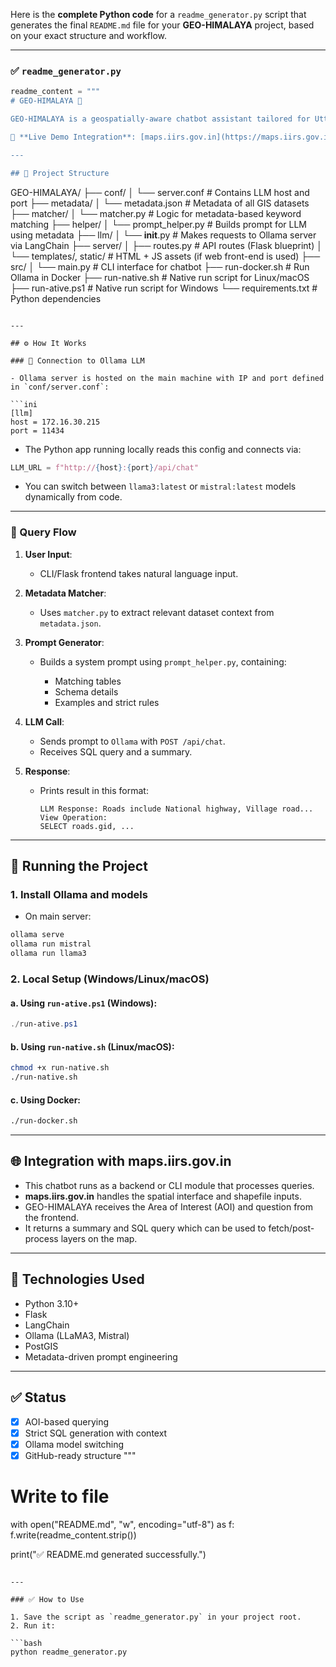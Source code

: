 Here is the **complete Python code** for a `readme_generator.py` script that generates the final `README.md` file for your **GEO-HIMALAYA** project, based on your exact structure and workflow.

---

### ✅ `readme_generator.py`

```python
readme_content = """
# GEO-HIMALAYA 🌄

GEO-HIMALAYA is a geospatially-aware chatbot assistant tailored for Uttarakhand-based GIS vector datasets. It leverages LangChain + Ollama to answer user queries with intelligent metadata matching and SQL generation for AOI-specific analysis.

🚀 **Live Demo Integration**: [maps.iirs.gov.in](https://maps.iirs.gov.in)

---

## 📁 Project Structure

```

GEO-HIMALAYA/
├── conf/
│   └── server.conf              # Contains LLM host and port
├── metadata/
│   └── metadata.json            # Metadata of all GIS datasets
├── matcher/
│   └── matcher.py               # Logic for metadata-based keyword matching
├── helper/
│   └── prompt\_helper.py        # Builds prompt for LLM using metadata
├── llm/
│   └── **init**.py             # Makes requests to Ollama server via LangChain
├── server/
│   ├── routes.py               # API routes (Flask blueprint)
│   └── templates/, static/     # HTML + JS assets (if web front-end is used)
├── src/
│   └── main.py                 # CLI interface for chatbot
├── run-docker.sh               # Run Ollama in Docker
├── run-native.sh               # Native run script for Linux/macOS
├── run-ative.ps1              # Native run script for Windows
└── requirements.txt            # Python dependencies

````

---

## ⚙️ How It Works

### 🔗 Connection to Ollama LLM

- Ollama server is hosted on the main machine with IP and port defined in `conf/server.conf`:

```ini
[llm]
host = 172.16.30.215
port = 11434
````

* The Python app running locally reads this config and connects via:

```python
LLM_URL = f"http://{host}:{port}/api/chat"
```

* You can switch between `llama3:latest` or `mistral:latest` models dynamically from code.

---

### 🧠 Query Flow

1. **User Input**:

   * CLI/Flask frontend takes natural language input.
2. **Metadata Matcher**:

   * Uses `matcher.py` to extract relevant dataset context from `metadata.json`.
3. **Prompt Generator**:

   * Builds a system prompt using `prompt_helper.py`, containing:

     * Matching tables
     * Schema details
     * Examples and strict rules
4. **LLM Call**:

   * Sends prompt to `Ollama` with `POST /api/chat`.
   * Receives SQL query and a summary.
5. **Response**:

   * Prints result in this format:

     ```
     LLM Response: Roads include National highway, Village road...
     View Operation:
     SELECT roads.gid, ...
     ```

---

## 🧪 Running the Project

### 1. Install Ollama and models

* On main server:

```bash
ollama serve
ollama run mistral
ollama run llama3
```

### 2. Local Setup (Windows/Linux/macOS)

#### a. Using `run-ative.ps1` (Windows):

```powershell
./run-ative.ps1
```

#### b. Using `run-native.sh` (Linux/macOS):

```bash
chmod +x run-native.sh
./run-native.sh
```

#### c. Using Docker:

```bash
./run-docker.sh
```

---

## 🌐 Integration with maps.iirs.gov.in

* This chatbot runs as a backend or CLI module that processes queries.
* **maps.iirs.gov.in** handles the spatial interface and shapefile inputs.
* GEO-HIMALAYA receives the Area of Interest (AOI) and question from the frontend.
* It returns a summary and SQL query which can be used to fetch/post-process layers on the map.

---

## 🧠 Technologies Used

* Python 3.10+
* Flask
* LangChain
* Ollama (LLaMA3, Mistral)
* PostGIS
* Metadata-driven prompt engineering

---

## ✅ Status

* [x] AOI-based querying
* [x] Strict SQL generation with context
* [x] Ollama model switching
* [x] GitHub-ready structure
  """

# Write to file

with open("README.md", "w", encoding="utf-8") as f:
f.write(readme\_content.strip())

print("✅ README.md generated successfully.")

````

---

### ✅ How to Use

1. Save the script as `readme_generator.py` in your project root.
2. Run it:

```bash
python readme_generator.py
````

